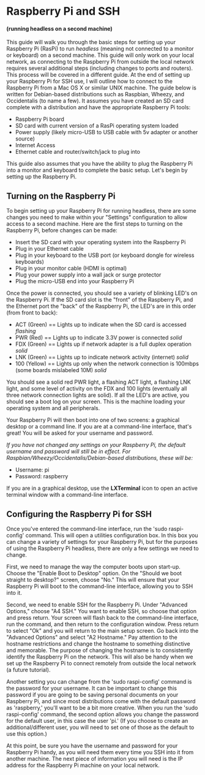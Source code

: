 # Raspberry Pi and SSH #
#### (running headless on a second machine) ####

This guide will walk you through the basic steps for setting up your Raspberry Pi (RasPi) to run *headless* (meaning not connected to a monitor or keyboard) on a second machine. This guide will only work on your local network, as connecting to the Raspberry Pi from outside the local network requires several additional steps (including changes to ports and routers). This process will be covered in a different guide. At the end of setting up your Raspberry Pi for SSH use, I will outline how to connect to the Raspberry Pi from a Mac OS X or similar UNIX machine. The guide below is written for Debian-based distributions such as Raspbian, Wheezy, and Occidentalis (to name a few). It assumes you have created an SD card complete with a distribution and have the appropriate Raspberry Pi tools:

* Raspberry Pi board
* SD card with current version of a RasPi operating system loaded
* Power supply (likely micro-USB to USB cable with 5v adapter or another source)
* Internet Access
* Ethernet cable and router/switch/jack to plug into

This guide also assumes that you have the ability to plug the Raspberry Pi into a monitor and keyboard to complete the basic setup. Let's begin by setting up the Raspberry Pi.

## Turning on the Raspberry Pi ##

To begin setting up your Raspberry Pi for running headless, there are some changes you need to make within your "Settings" configuration to allow access to a second machine. Here are the first steps to turning on the Raspberry Pi, before changes can be made:

* Insert the SD card with your operating system into the Raspberry Pi
* Plug in your Ethernet cable
* Plug in your keyboard to the USB port (or keyboard dongle for wireless keyboards)
* Plug in your monitor cable (HDMI is optimal)
* Plug your power supply into a wall jack or surge protector 
* Plug the micro-USB end into your Raspberry Pi

Once the power is connected, you should see a variety of blinking LED's on the Raspberry Pi. If the SD card slot is the "front" of the Raspberry Pi, and the Ethernet port the "back" of the Raspberry Pi, the LED's are in this order (from front to back):

* ACT (Green) == Lights up to indicate when the SD card is accessed *flashing*
* PWR (Red) == Lights up to indicate 3.3V power is connected *solid*
* FDX (Green) == Lights up if network adapter is a full duplex operation *solid*
* LNK (Green) == Lights up to indicate network activity (internet) *solid*
* 100 (Yellow) == Lights up only when the network connection is 100mbps (some boards mislabeled 10M) *solid*

You should see a solid red PWR light, a flashing ACT light, a flashing LNK light, and some level of activity on the FDX and 100 lights (eventually all three network connection lights are solid). If all the LED's are active, you should see a boot log on your screen. This is the machine loading your operating system and all peripherals. 

Your Raspberry Pi will then boot into one of two screens: a graphical desktop or a command line. If you are at a command-line interface, that's great! You will be asked for your username and password.

*If you have not changed any settings on your Raspberry Pi, the default username and password will still be in effect. For Raspbian/Wheezy/Occidentalis/Debian-based distributions, these will be:*
* Username: pi
* Password: raspberry

If you are in a graphical desktop, use the **LXTerminal** icon to open an active terminal window with a command-line interface.

## Configuring the Raspberry Pi for SSH ##

Once you've entered the command-line interface, run the 'sudo raspi-config' command. This will open a utilities configuration box. In this box you can change a variety of settings for your Raspberry Pi, but for the purposes of using the Raspberry Pi headless, there are only a few settings we need to change.

First, we need to manage the way the computer boots upon start-up. Choose the "Enable Boot to Desktop" option. On the "Should we boot straight to desktop?" screen, choose "No." This will ensure that your Raspberry Pi will boot to the command-line interface, allowing you to SSH into it.

Second, we need to enable SSH for the Raspberry Pi. Under "Advanced Options," choose "A4 SSH." You want to enable SSH, so choose that option and press return. Your screen will flash back to the command-line interface, run the command, and then return to the configuration window. Press return to select "Ok" and you will return to the main setup screen. Go back into the "Advanced Options" and select "A2 Hostname." Pay attention to the hostname restrictions and change the hostname to something distinctive and memorable. The purpose of changing the hostname is to consistently identify the Raspberry Pi on the network. This will also be handy when we set up the Raspberry Pi to connect remotely from outside the local network (a future tutorial).

Another setting you can change from the 'sudo raspi-config' command is the password for your username. It can be important to change this password if you are going to be saving personal documents on your Raspberry Pi, and since most distributions come with the default password as 'raspberry,' you'll want to be a bit more creative. When you run the 'sudo raspi-config' command, the second option allows you change the password for the default user, in this case the user 'pi.' (If you choose to create an additional/different user, you will need to set one of those as the default to use this option.)

At this point, be sure you have the username and password for your Raspberry Pi handy, as you will need them every time you SSH into it from another machine. The next piece of information you will need is the IP address for the Raspberry Pi machine on your local network. 